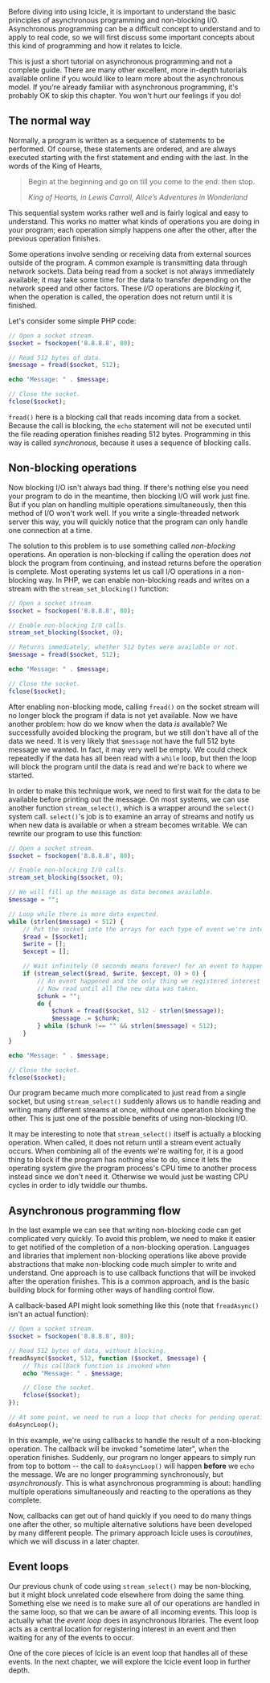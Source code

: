 Before diving into using Icicle, it is important to understand the basic principles of asynchronous programming and non-blocking I/O. Asynchronous programming can be a difficult concept to understand and to apply to real code, so we will first discuss some important concepts about this kind of programming and how it relates to Icicle.

This is just a short tutorial on asynchronous programming and not a complete guide. There are many other excellent, more in-depth tutorials available online if you would like to learn more about the asynchronous model. If you're already familiar with asynchronous programming, it's probably OK to skip this chapter. You won't hurt our feelings if you do!



## The normal way

Normally, a program is written as a sequence of statements to be performed. Of course, these statements are ordered, and are always executed starting with the first statement and ending with the last. In the words of the King of Hearts,

> Begin at the beginning and go on till you come to the end: then stop.
>
> <cite>King of Hearts, in Lewis Carroll, *Alice’s Adventures in Wonderland*</cite>

This sequential system works rather well and is fairly logical and easy to understand. This works no matter what kinds of operations you are doing in your program; each operation simply happens one after the other, after the previous operation finishes.

Some operations involve sending or receiving data from external sources outside of the program. A common example is transmitting data through network sockets. Data being read from a socket is not always immediately available; it may take some time for the data to transfer depending on the network speed and other factors. These *I/O* operations are *blocking* if, when the operation is called, the operation does not return until it is finished.

Let's consider some simple PHP code:

```php
// Open a socket stream.
$socket = fsockopen('8.8.8.8', 80);

// Read 512 bytes of data.
$message = fread($socket, 512);

echo "Message: " . $message;

// Close the socket.
fclose($socket);
```

`fread()` here is a blocking call that reads incoming data from a socket. Because the call is blocking, the `echo` statement will not be executed until the file reading operation finishes reading 512 bytes. Programming in this way is called *synchronous*, because it uses a sequence of blocking calls.



## Non-blocking operations

Now blocking I/O isn't always bad thing. If there's nothing else you need your program to do in the meantime, then blocking I/O will work just fine. But if you plan on handling multiple operations simultaneously, then this method of I/O won't work well. If you write a single-threaded network server this way, you will quickly notice that the program can only handle one connection at a time.

The solution to this problem is to use something called *non-blocking* operations. An operation is non-blocking if calling the operation does *not* block the program from continuing, and instead returns before the operation is complete. Most operating systems let us call I/O operations in a non-blocking way. In PHP, we can enable non-blocking reads and writes on a stream with the `stream_set_blocking()` function:

```php
// Open a socket stream.
$socket = fsockopen('8.8.8.8', 80);

// Enable non-blocking I/O calls.
stream_set_blocking($socket, 0);

// Returns immediately, whether 512 bytes were available or not.
$message = fread($socket, 512);

echo "Message: " . $message;

// Close the socket.
fclose($socket);
```

After enabling non-blocking mode, calling `fread()` on the socket stream will no longer block the program if data is not yet available. Now we have another problem: how do we know when the data *is* available? We successfully avoided blocking the program, but we still don't have all of the data we need. It is very likely that `$message` not have the full 512 byte message we wanted. In fact, it may very well be empty. We could check repeatedly if the data has all been read with a `while` loop, but then the loop will block the program until the data is read and we're back to where we started.

In order to make this technique work, we need to first wait for the data to be available before printing out the message. On most systems, we can use another function `stream_select()`, which is a wrapper around the `select()` system call. `select()`'s job is to examine an array of streams and notify us when new data is available or when a stream becomes writable. We can rewrite our program to use this function:

```php
// Open a socket stream.
$socket = fsockopen('8.8.8.8', 80);

// Enable non-blocking I/O calls.
stream_set_blocking($socket, 0);

// We will fill up the message as data becomes available.
$message = "";

// Loop while there is more data expected.
while (strlen($message) < 512) {
    // Put the socket into the arrays for each type of event we're interested in.
    $read = [$socket];
    $write = [];
    $except = [];

    // Wait infinitely (0 seconds means forever) for an event to happen.
    if (stream_select($read, $write, $except, 0) > 0) {
        // An event happened and the only thing we registered interest in is new data to read for $socket.
        // Now read until all the new data was taken.
        $chunk = "";
        do {
            $chunk = fread($socket, 512 - strlen($message));
            $message .= $chunk;
        } while ($chunk !== "" && strlen($message) < 512);
    }
}

echo "Message: " . $message;

// Close the socket.
fclose($socket);
```

Our program became much more complicated to just read from a single socket, but using `stream_select()` suddenly allows us to handle reading and writing many different streams at once, without one operation blocking the other. This is just one of the possible benefits of using non-blocking I/O.

It may be interesting to note that `stream_select()` itself is actually a blocking operation. When called, it does not return until a stream event actually occurs. When combining all of the events we're waiting for, it is a good thing to block if the program has nothing else to do, since it lets the operating system give the program process's CPU time to another process instead since we don't need it. Otherwise we would just be wasting CPU cycles in order to idly twiddle our thumbs.



## Asynchronous programming flow

In the last example we can see that writing non-blocking code can get complicated very quickly. To avoid this problem, we need to make it easier to get notified of the completion of a non-blocking operation. Languages and libraries that implement non-blocking operations like above provide abstractions that make non-blocking code much simpler to write and understand. One approach is to use callback functions that will be invoked after the operation finishes. This is a common approach, and is the basic building block for forming other ways of handling control flow.

A callback-based API might look something like this (note that `freadAsync()` isn't an actual function):

```php
// Open a socket stream.
$socket = fsockopen('8.8.8.8', 80);

// Read 512 bytes of data, without blocking.
freadAsync($socket, 512, function ($socket, $message) {
    // This callback function is invoked when
    echo "Message: " . $message;

    // Close the socket.
    fclose($socket);
});

// At some point, we need to run a loop that checks for pending operations and invokes callbacks when ready.
doAsyncLoop();
```

In this example, we're using callbacks to handle the result of a non-blocking operation. The callback will be invoked "sometime later", when the operation finishes. Suddenly, our program no longer appears to simply run from top to bottom -- the call to `doAsyncLoop()` will happen **before** we `echo` the message. We are no longer programming synchronously, but *asynchronously*. This is what asynchronous programming is about: handling multiple operations simultaneously and reacting to the operations as they complete.

Now, callbacks can get out of hand quickly if you need to do many things one after the other, so multiple alternative solutions have been developed by many different people. The primary approach Icicle uses is *coroutines*, which we will discuss in a later chapter.



## Event loops

Our previous chunk of code using `stream_select()` may be non-blocking, but it might block unrelated code elsewhere from doing the same thing. Something else we need is to make sure all of our operations are handled in the same loop, so that we can be aware of all incoming events. This loop is actually what the *event loop* does in asynchronous libraries. The event loop acts as a central location for registering interest in an event and then waiting for any of the events to occur.

One of the core pieces of Icicle is an event loop that handles all of these events. In the next chapter, we will explore the Icicle event loop in further depth.

